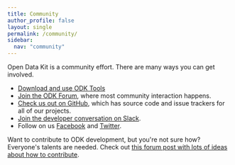 ```yaml
---
title: Community
author_profile: false
layout: single
permalink: /community/
sidebar:
  nav: "community"
---
```


Open Data Kit is a community effort. There are many ways you can get involved.

 - [Download and use ODK Tools](/software) 
 - [Join the ODK Forum](https://forum.opendatakit.org), where most community interaction happens.
 - [Check us out on GitHub](https://github.com/opendatakit), which has source code and issue trackers for all of our projects.
 - [Join the developer conversation on Slack](http://slack.opendatakit.org).
 - Follow on us [Facebook](https://www.facebook.com/opendatakit) and [Twitter](https://twitter.com/opendatakit).

Want to contribute to ODK development, but you're not sure how? Everyone's talents are needed. Check out [this forum post with lots of ideas about how to contribute](https://forum.opendatakit.org/t/quick-ways-to-contribute/9633).

